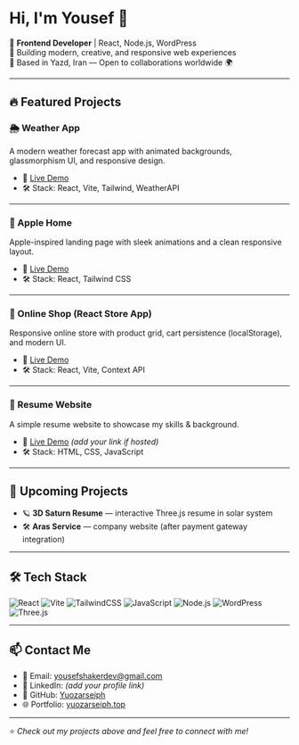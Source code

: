 # Hi, I'm Yousef 👋

🚀 **Frontend Developer** | React, Node.js, WordPress  
🎨 Building modern, creative, and responsive web experiences  
📍 Based in Yazd, Iran — Open to collaborations worldwide 🌍  

---

## 🔥 Featured Projects

### 🌦️ Weather App
A modern weather forecast app with animated backgrounds, glassmorphism UI, and responsive design.  
- 🔗 [Live Demo](https://weather.yuozarseiph.top)  
- 🛠️ Stack: React, Vite, Tailwind, WeatherAPI  

---

### 🍏 Apple Home
Apple-inspired landing page with sleek animations and a clean responsive layout.  
- 🔗 [Live Demo](https://apple-home-uyq6.vercel.app)  
- 🛠️ Stack: React, Tailwind CSS  

---

### 🛒 Online Shop (React Store App)
Responsive online store with product grid, cart persistence (localStorage), and modern UI.  
- 🔗 [Live Demo](https://online-shop-mauve-seven.vercel.app)  
- 🛠️ Stack: React, Vite, Context API  

---

### 📄 Resume Website
A simple resume website to showcase my skills & background.  
- 🔗 [Live Demo](#) *(add your link if hosted)*  
- 🛠️ Stack: HTML, CSS, JavaScript  

---

## 🚧 Upcoming Projects
- 🪐 **3D Saturn Resume** — interactive Three.js resume in solar system  
- 🛠️ **Aras Service** — company website (after payment gateway integration)  

---

## 🛠️ Tech Stack

![React](https://img.shields.io/badge/React-18-61DAFB?logo=react&logoColor=white)
![Vite](https://img.shields.io/badge/Vite-3-646CFF?logo=vite&logoColor=white)
![TailwindCSS](https://img.shields.io/badge/Tailwind-3-38B2AC?logo=tailwindcss&logoColor=white)
![JavaScript](https://img.shields.io/badge/JavaScript-ES6+-F7DF1E?logo=javascript&logoColor=black)
![Node.js](https://img.shields.io/badge/Node.js-Learning-339933?logo=node.js&logoColor=white)
![WordPress](https://img.shields.io/badge/WordPress-Development-21759B?logo=wordpress&logoColor=white)
![Three.js](https://img.shields.io/badge/Three.js-3D-000000?logo=three.js&logoColor=white)

---

## 📫 Contact Me

- 📧 Email: [yousefshakerdev@gmail.com](mailto:yousefshakerdev@gmail.com)  
- 💼 LinkedIn: *(add your profile link)*  
- 🐙 GitHub: [Yuozarseiph](https://github.com/Yuozarseiph)  
- 🌐 Portfolio: [yuozarseiph.top](https://yuozarseiph.top)  

---

⭐️ *Check out my projects above and feel free to connect with me!*  
